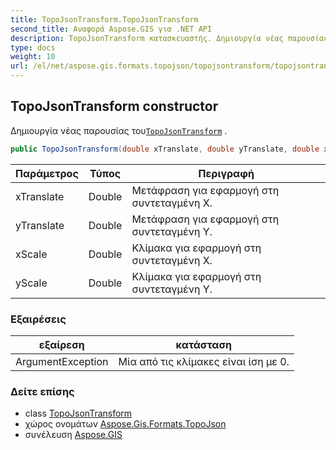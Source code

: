 ```yaml
---
title: TopoJsonTransform.TopoJsonTransform
second_title: Αναφορά Aspose.GIS για .NET API
description: TopoJsonTransform κατασκευαστής. Δημιουργία νέας παρουσίας τουTopoJsonTransform .
type: docs
weight: 10
url: /el/net/aspose.gis.formats.topojson/topojsontransform/topojsontransform/
---
```

## TopoJsonTransform constructor

Δημιουργία νέας παρουσίας του[`TopoJsonTransform`](../) .

```csharp
public TopoJsonTransform(double xTranslate, double yTranslate, double xScale, double yScale)
```

| Παράμετρος | Τύπος | Περιγραφή |
| --- | --- | --- |
| xTranslate | Double | Μετάφραση για εφαρμογή στη συντεταγμένη Χ. |
| yTranslate | Double | Μετάφραση για εφαρμογή στη συντεταγμένη Υ. |
| xScale | Double | Κλίμακα για εφαρμογή στη συντεταγμένη Χ. |
| yScale | Double | Κλίμακα για εφαρμογή στη συντεταγμένη Υ. |

### Εξαιρέσεις

| εξαίρεση | κατάσταση |
| --- | --- |
| ArgumentException | Μία από τις κλίμακες είναι ίση με 0. |

### Δείτε επίσης

* class [TopoJsonTransform](../)
* χώρος ονομάτων [Aspose.Gis.Formats.TopoJson](../../topojsontransform/)
* συνέλευση [Aspose.GIS](../../../)


